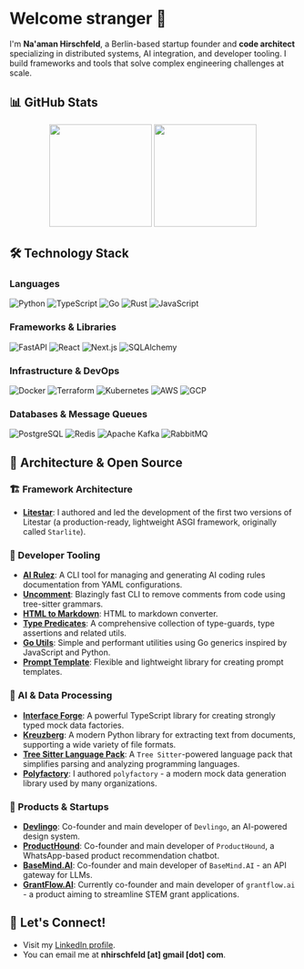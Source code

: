 # Welcome stranger :vulcan_salute:

I'm **Na'aman Hirschfeld**, a Berlin-based startup founder and **code architect** specializing in distributed systems, AI integration, and developer tooling. I build frameworks and tools that solve complex engineering challenges at scale.

## 📊 GitHub Stats

<div align="center">
  <img height="180em" src="https://github-readme-stats.vercel.app/api?username=Goldziher&show_icons=true&theme=tokyonight&include_all_commits=true&count_private=true"/>
  <img height="180em" src="https://github-readme-stats.vercel.app/api/top-langs/?username=Goldziher&layout=compact&langs_count=8&theme=tokyonight"/>
</div>

## 🛠️ Technology Stack

### Languages
![Python](https://img.shields.io/badge/Python-3776AB?style=for-the-badge&logo=python&logoColor=white)
![TypeScript](https://img.shields.io/badge/TypeScript-007ACC?style=for-the-badge&logo=typescript&logoColor=white)
![Go](https://img.shields.io/badge/Go-00ADD8?style=for-the-badge&logo=go&logoColor=white)
![Rust](https://img.shields.io/badge/Rust-000000?style=for-the-badge&logo=rust&logoColor=white)
![JavaScript](https://img.shields.io/badge/JavaScript-F7DF1E?style=for-the-badge&logo=javascript&logoColor=black)

### Frameworks & Libraries
![FastAPI](https://img.shields.io/badge/FastAPI-005571?style=for-the-badge&logo=fastapi)
![React](https://img.shields.io/badge/React-20232A?style=for-the-badge&logo=react&logoColor=61DAFB)
![Next.js](https://img.shields.io/badge/Next.js-000000?style=for-the-badge&logo=next.js&logoColor=white)
![SQLAlchemy](https://img.shields.io/badge/SQLAlchemy-D71F00?style=for-the-badge&logo=sqlalchemy&logoColor=white)

### Infrastructure & DevOps
![Docker](https://img.shields.io/badge/Docker-2496ED?style=for-the-badge&logo=docker&logoColor=white)
![Terraform](https://img.shields.io/badge/Terraform-623CE4?style=for-the-badge&logo=terraform&logoColor=white)
![Kubernetes](https://img.shields.io/badge/Kubernetes-326CE5?style=for-the-badge&logo=kubernetes&logoColor=white)
![AWS](https://img.shields.io/badge/AWS-232F3E?style=for-the-badge&logo=amazon-aws&logoColor=white)
![GCP](https://img.shields.io/badge/GCP-4285F4?style=for-the-badge&logo=google-cloud&logoColor=white)

### Databases & Message Queues
![PostgreSQL](https://img.shields.io/badge/PostgreSQL-316192?style=for-the-badge&logo=postgresql&logoColor=white)
![Redis](https://img.shields.io/badge/Redis-DC382D?style=for-the-badge&logo=redis&logoColor=white)
![Apache Kafka](https://img.shields.io/badge/Apache%20Kafka-000?style=for-the-badge&logo=apachekafka)
![RabbitMQ](https://img.shields.io/badge/RabbitMQ-FF6600?style=for-the-badge&logo=rabbitmq&logoColor=white)

## 🚀 Architecture & Open Source

### 🏗️ Framework Architecture 
- **[Litestar](https://github.com/litestar-org/litestar)**: I authored and led the development of the first two versions of Litestar (a production-ready, lightweight ASGI framework, originally called `Starlite`).

### 🔧 Developer Tooling
- **[AI Rulez](https://github.com/Goldziher/ai-rulez)**: A CLI tool for managing and generating AI coding rules documentation from YAML configurations.
- **[Uncomment](https://github.com/Goldziher/uncomment)**: Blazingly fast CLI to remove comments from code using tree-sitter grammars.
- **[HTML to Markdown](https://github.com/Goldziher/html-to-markdown)**: HTML to markdown converter.
- **[Type Predicates](https://github.com/Goldziher/type-predicates)**: A comprehensive collection of type-guards, type assertions and related utils.
- **[Go Utils](https://github.com/Goldziher/go-utils)**: Simple and performant utilities using Go generics inspired by JavaScript and Python.
- **[Prompt Template](https://github.com/Goldziher/prompt-template)**: Flexible and lightweight library for creating prompt templates.

### 🤖 AI & Data Processing
- **[Interface Forge](https://github.com/Goldziher/interface-forge)**: A powerful TypeScript library for creating strongly typed mock data factories.
- **[Kreuzberg](https://github.com/Goldziher/kreuzberg)**: A modern Python library for extracting text from documents, supporting a wide variety of file formats.
- **[Tree Sitter Language Pack](https://github.com/Goldziher/tree-sitter-language-pack)**: A `Tree Sitter`-powered language pack that simplifies parsing and analyzing programming languages.
- **[Polyfactory](https://github.com/litestar-org/polyfactory)**: I authored `polyfactory` - a modern mock data generation library used by many organizations.

### 🚀 Products & Startups
- **[Devlingo](https://github.com/Goldziher/devlingo)**: Co-founder and main developer of `Devlingo`, an AI-powered design system.
- **[ProductHound](https://github.com/Goldziher/product-hound)**: Co-founder and main developer of `ProductHound`, a WhatsApp-based product recommendation chatbot.
- **[BaseMind.AI](https://github.com/Goldziher/basemind.ai)**: Co-founder and main developer of `BaseMind.AI` - an API gateway for LLMs.
- **[GrantFlow.AI](https://grantflow.ai)**: Currently co-founder and main developer of `grantflow.ai` - a product aiming to streamline STEM grant applications.

## 💬 Let's Connect!

- Visit my [LinkedIn profile](https://www.linkedin.com/in/nhirschfeld/).
- You can email me at **nhirschfeld [at] gmail [dot] com**.
